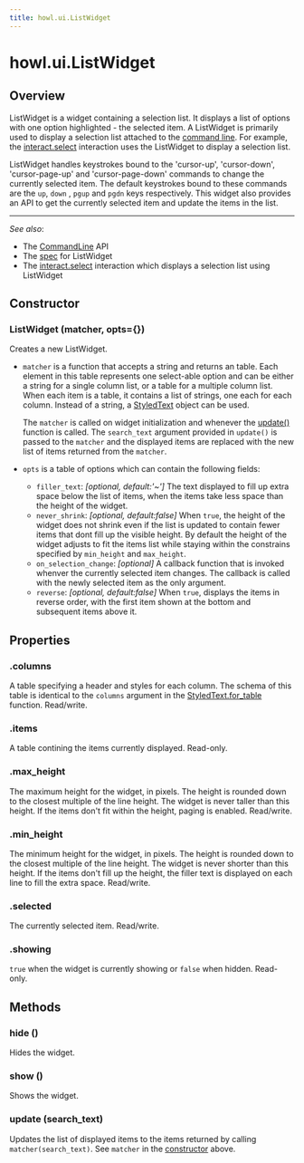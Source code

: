 ```yaml
---
title: howl.ui.ListWidget
---
```


# howl.ui.ListWidget

## Overview

ListWidget is a widget containing a selection list. It displays a list of
options with one option highlighted - the selected item. A ListWidget is
primarily used to display a selection list attached to the [command line]. For
example, the [interact.select](../interact.html#select) interaction uses the
ListWidget to display a selection list.

ListWidget handles keystrokes bound to the 'cursor-up', 'cursor-down',
'cursor-page-up' and 'cursor-page-down' commands to change the currently
selected item. The default keystrokes bound to these commands are the `up`,
`down` , `pgup` and `pgdn` keys respectively. This widget also provides an API
to get the currently selected item and update the items in the list.

---

_See also_:

- The [CommandLine] API
- The [spec](../../spec/ui/list_widget_spec.html) for ListWidget
- The [interact.select](../interact.html#select) interaction which displays a
selection list using ListWidget

## Constructor

### ListWidget (matcher, opts={})

Creates a new ListWidget.

- `matcher` is a function that accepts a string and returns an table. Each
element in this table represents one select-able option and can be either a
string for a single column list, or a table for a multiple column list. When
each item is a table, it contains a list of strings, one each for each column.
Instead of a string, a [StyledText](styled_text.html) object can be used.

  The `matcher` is called on widget initialization and whenever the
[update()](#update) function is called. The `search_text` argument provided in
`update()` is passed to the `matcher` and the displayed items are replaced with
the new list of items returned from the `matcher`.

- `opts` is a table of options which can contain the following fields:

  - `filler_text`: _[optional, default:'~']_ The text displayed to fill up extra
space below the list of items, when the items take less space than the height of
the widget.
  - `never_shrink`: _[optional, default:false]_ When `true`, the height of the
widget does not shrink even if the list is updated to contain fewer items that
dont fill up the visible height. By default the height of the widget adjusts to
fit the items list while staying within the constrains specified by `min_height`
and `max_height`.
  - `on_selection_change`: _[optional]_ A callback function that is invoked
whenver the currently selected item changes. The callback is called with the
newly selected item as the only argument.
  - `reverse`: _[optional, default:false]_ When `true`, displays the items in
reverse order, with the first item shown at the bottom and subsequent items
above it.

## Properties

### .columns

A table specifying a header and styles for each column. The schema of this table
is identical to the `columns` argument in the
[StyledText.for_table](styled_text.html#styledtext.for_table) function.
Read/write.

### .items

A table contining the items currently displayed. Read-only.

### .max_height

The maximum height for the widget, in pixels. The height is rounded down to the
closest multiple of the line height. The widget is never taller than this
height. If the items don't fit within the height, paging is enabled. Read/write.

### .min_height

The minimum height for the widget, in pixels. The height is rounded down to the
closest multiple of the line height. The widget is never shorter than this
height. If the items don't fill up the height, the filler text is displayed on
each line to fill the extra space. Read/write.

### .selected

The currently selected item. Read/write.

### .showing

`true` when the widget is currently showing or `false` when hidden. Read-only.


## Methods


### hide ()

Hides the widget.

### show ()

Shows the widget.

### update (search_text)

Updates the list of displayed items to the items returned by calling
`matcher(search_text)`. See `matcher` in the [constructor](#constructor) above.

[CommandLine]: command_line.html
[command line]: command_line.html
